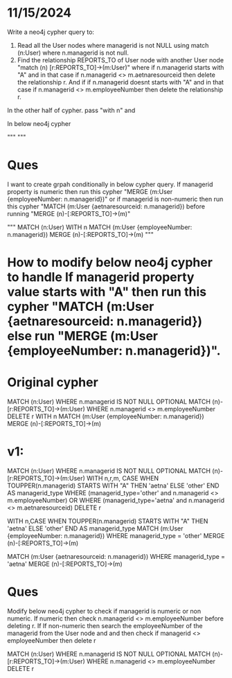 # 11/15/2024

Write a neo4j cypher query to:
1. Read all the User nodes where managerid is not NULL using match (n:User) where n.managerid is not null.
2. Find the relationship REPORTS_TO of User node with another User node "match (n) [r:REPORTS_TO]->(m:User)" where if n.managerid starts with "A" and in that case if n.managerid <> m.aetnaresourceid then delete the relationship r.
And if if n.managerid doesnt starts with "A" and in that case if n.managerid <> m.employeeNumber then delete the relationship r.

In the other half of cypher. pass "with n" and 

In below neo4j cypher

""" """

# Ques
I want to create grpah conditionally in below cypher query. If managerid property is numeric then run this cypher "MERGE (m:User {employeeNumber: n.managerid})" or if managerid is non-numeric then run this cypher "MATCH (m:User {aetnaresourceid: n.managerid}) 
before running "MERGE (n)-[:REPORTS_TO]->(m)"

""" 
MATCH (n:User)
WITH n
MATCH (m:User {employeeNumber: n.managerid})
MERGE (n)-[:REPORTS_TO]->(m)
"""

# How to modify below neo4j cypher to handle If managerid property value starts with "A" then run this cypher "MATCH (m:User {aetnaresourceid: n.managerid}) else run "MERGE (m:User {employeeNumber: n.managerid})".

# Original cypher
MATCH (n:User) WHERE n.managerid IS NOT NULL
OPTIONAL MATCH (n)-[r:REPORTS_TO]->(m:User)
WHERE n.managerid <> m.employeeNumber
DELETE r
WITH n
MATCH (m:User {employeeNumber: n.managerid})
MERGE (n)-[:REPORTS_TO]->(m)


# v1:
MATCH (n:User) WHERE n.managerid IS NOT NULL
OPTIONAL MATCH (n)-[r:REPORTS_TO]->(m:User)
WITH n,r,m, CASE WHEN TOUPPER(n.managerid) STARTS WITH "A" THEN 'aetna' ELSE 'other' END AS managerid_type
WHERE (managerid_type='other' and n.managerid <> m.employeeNumber) OR
WHERE (managerid_type='aetna' and n.managerid <> m.aetnaresourceid)
DELETE r

WITH n,CASE WHEN TOUPPER(n.managerid) STARTS WITH "A" THEN 'aetna' ELSE 'other' END AS managerid_type
MATCH (m:User {employeeNumber: n.managerid}) WHERE managerid_type = 'other'
MERGE (n)-[:REPORTS_TO]->(m)

MATCH (m:User {aetnaresourceid: n.managerid}) WHERE managerid_type = 'aetna'
MERGE (n)-[:REPORTS_TO]->(m)

# Ques
Modify below neo4j cypher to check if managerid is numeric or non numeric. If numeric then check n.managerid <> m.employeeNumber before deleting r. If If non-numeric then search the employeeNumber of the managerid from the User node and and then check if managerid <> employeeNumber then delete r

MATCH (n:User) WHERE n.managerid IS NOT NULL
OPTIONAL MATCH (n)-[r:REPORTS_TO]->(m:User)
WHERE n.managerid <> m.employeeNumber
DELETE r




